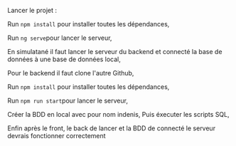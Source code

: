 Lancer le projet : 

Run `npm install` pour installer toutes les dépendances,

Run `ng serve`pour lancer le serveur,

En simulatané il faut lancer le serveur du backend et connecté la base de données à une base de données local,

Pour le backend il faut clone l'autre Github,

Run `npm install` pour installer toutes les dépendances,

Run `npm run start`pour lancer le serveur,

Créer la BDD en local avec pour nom indenis,
Puis éxecuter les scripts SQL,

Enfin après le front, le back de lancer et la BDD de connecté le serveur devrais fonctionner correctement